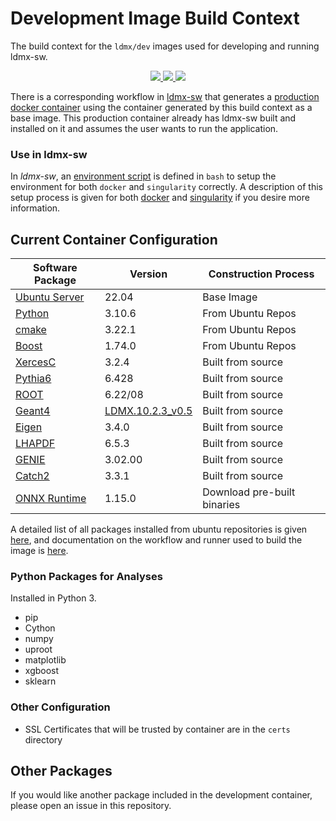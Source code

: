 # Development Image Build Context
The build context for the `ldmx/dev` images used for developing and running ldmx-sw.

<p align="center">
    <a href="http://perso.crans.org/besson/LICENSE.html" alt="GPLv3 license">
        <img src="https://img.shields.io/badge/License-GPLv3-blue.svg" />
    </a>
    <a href="https://github.com/LDMX-Software/dev-build-context/actions" alt="Actions">
        <img src="https://github.com/LDMX-Software/dev-build-context/workflows/CI/badge.svg" />
    </a>
    <a href="https://hub.docker.com/r/ldmx/dev" alt="DockerHub">
        <img src="https://img.shields.io/github/v/release/LDMX-Software/docker" />
    </a>
</p>

There is a corresponding workflow in [ldmx-sw](https://github.com/LDMX-Software/ldmx-sw) that generates a [production docker container](https://hub.docker.com/repository/docker/ldmx/pro) using the container generated by this build context as a base image.
This production container already has ldmx-sw built and installed on it and assumes the user wants to run the application.

### Use in ldmx-sw

In _ldmx-sw_, an [environment script](https://github.com/LDMX-Software/ldmx-sw/blob/master/scripts/ldmx-env.sh) is defined in `bash` to setup the environment for both `docker` and `singularity` correctly.
A description of this setup process is given for both [docker](docs/use_with_docker.md) and [singularity](docs/use_with_singularity.md) if you desire more information.

## Current Container Configuration

Software Package | Version | Construction Process
---|---|---
[Ubuntu Server](https://ubuntu.com/) | 22.04 | Base Image
[Python](https://www.python.org/) | 3.10.6 | From Ubuntu Repos
[cmake](https://cmake.org/) | 3.22.1 | From Ubuntu Repos
[Boost](https://www.boost.org/doc/libs/1_74_0/) | 1.74.0 | From Ubuntu Repos
[XercesC](http://xerces.apache.org/xerces-c/) | 3.2.4 | Built from source
[Pythia6](https://pythia.org/pythia6/) | 6.428 | Built from source
[ROOT](https://root.cern.ch/) | 6.22/08 | Built from source
[Geant4](https://geant4.web.cern.ch/node/1) | [LDMX.10.2.3\_v0.5](https://github.com/LDMX-Software/geant4/tree/LDMX.10.2.3_v0.5) | Built from source
[Eigen](https://eigen.tuxfamily.org/index.php?title=Main_Page) | 3.4.0 | Built from source
[LHAPDF](https://lhapdf.hepforge.org/) | 6.5.3 | Built from source
[GENIE](http://www.genie-mc.org/) | 3.02.00 | Built from source
[Catch2](https://github.com/catchorg/Catch2) | 3.3.1 | Built from source
[ONNX Runtime](https://github.com/microsoft/onnxruntime) | 1.15.0 | Download pre-built binaries

A detailed list of all packages installed from ubuntu repositories is given [here](docs/ubuntu-packages.md),
and documentation on the workflow and runner used to build the image is [here](docs/runner.md).

### Python Packages for Analyses
Installed in Python 3.
- pip 
- Cython
- numpy
- uproot
- matplotlib
- xgboost
- sklearn

### Other Configuration
- SSL Certificates that will be trusted by container are in the `certs` directory

## Other Packages
If you would like another package included in the development container, please open an issue in this repository.

